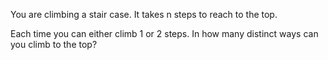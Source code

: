 You are climbing a stair case. It takes n steps to reach to the top.

Each time you can either climb 1 or 2 steps. In how many distinct ways can you climb to the top? 